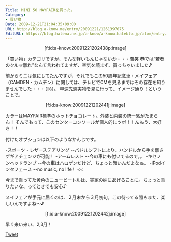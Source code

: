 ```yaml
---
Title: MINI 50 MAYFAIRを買った。
Category:
- 買い物
Date: 2009-12-21T21:04:35+09:00
URL: http://blog.a-know.me/entry/20091221/1261397075
EditURL: https://blog.hatena.ne.jp/a-know/a-know.hateblo.jp/atom/entry/12921228815727979911
---
```



<div align=center>[f:id:a-know:20091221202438p:image]</div>

「買い物」カテゴリですが、そんな軽いもんじゃないか・・・苦笑
巷では“若者のクルマ離れ”なんて言われてますが、空気を読まず、買っちゃいました♪

前からミニは気にしてたんですが、それでもこの50周年記念車・メイフェア（CAMDEN・カムデン）に関しては、テレビでCMを見るまではその存在を知りませんでした・・・（恥）。
早速先週実物を見に行って、イメージ通り！ということで。


<div align=center>[f:id:a-know:20091221202441j:image]</div>


カラーはMAYFAIR標準のホットチョコレート。外装と内装の統一感がたまらん！
そんでもって、このセンターコンソールが個人的にツボ！！んもう、大好き！！


付けたオプションは以下のようなかんじです。

>>
-スポーツ・レザーステアリング
--パドルシフトにより、ハンドルから手を離さずギアチェンジが可能！
-アームレスト
--今の車にも付いてるので。。
-キセノンヘッドランプ
--今の車はハロゲンだけど、ちょっと暗いんだよなぁ。
-iPodインタフェース
--no music, no life！
<<



今まで乗ってた黄色のニュービートルは、実家の妹にあげることに。ちょっと乗りたいな、ってときでも安心♪

メイフェアが手元に届くのは、２月末から３月初旬。この待ってる間もまた、楽しいんですよね〜♪


<div align=center>[f:id:a-know:20091221202442j:image]</div>


早く来い来い、2,3月！



<a href="http://twitter.com/share" class="twitter-share-button" data-count="horizontal" data-via="a_know" data-related="CDiT_info" data-lang="ja">Tweet</a><script type="text/javascript" src="//platform.twitter.com/widgets.js"></script>
